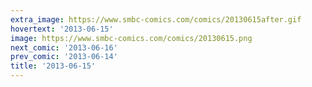 ```yaml
---
extra_image: https://www.smbc-comics.com/comics/20130615after.gif
hovertext: '2013-06-15'
image: https://www.smbc-comics.com/comics/20130615.png
next_comic: '2013-06-16'
prev_comic: '2013-06-14'
title: '2013-06-15'
---
```


